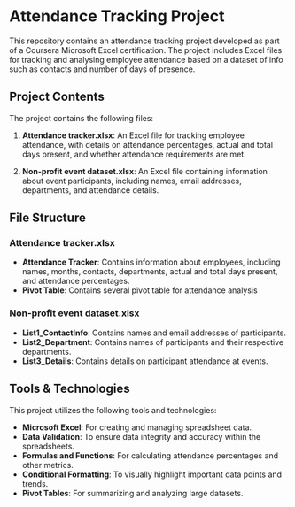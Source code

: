 # Attendance Tracking Project

This repository contains an attendance tracking project developed as part of a Coursera Microsoft Excel certification. The project includes Excel files for tracking and analysing employee attendance based on a dataset of info such as contacts and number of days of presence.

## Project Contents

The project contains the following files:

1. **Attendance tracker.xlsx**: An Excel file for tracking employee attendance, with details on attendance percentages, actual and total days present, and whether attendance requirements are met.

2. **Non-profit event dataset.xlsx**: An Excel file containing information about event participants, including names, email addresses, departments, and attendance details.

## File Structure

### Attendance tracker.xlsx

- **Attendance Tracker**: Contains information about employees, including names, months, contacts, departments, actual and total days present, and attendance percentages.
- **Pivot Table**: Contains several pivot table for attendance analysis

### Non-profit event dataset.xlsx

- **List1_ContactInfo**: Contains names and email addresses of participants.
- **List2_Department**: Contains names of participants and their respective departments.
- **List3_Details**: Contains details on participant attendance at events.

## Tools & Technologies

This project utilizes the following tools and technologies:

- **Microsoft Excel**: For creating and managing spreadsheet data.
- **Data Validation**: To ensure data integrity and accuracy within the spreadsheets.
- **Formulas and Functions**: For calculating attendance percentages and other metrics.
- **Conditional Formatting**: To visually highlight important data points and trends.
- **Pivot Tables**: For summarizing and analyzing large datasets.
